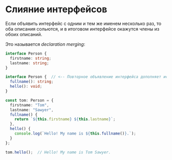 # Слияние интерфейсов

Если объявить интерфейс с одним и тем же именем несколько раз, то оба описания сольются, и в итоговом интерфейсе окажутся члены из обоих описаний.

Это называется *declaration merging*:

```typescript
interface Person {
  firstname: string;
  lastname: string;
}

interface Person {  // <-- Повторное объявление интерфейса дополняет исходную версию
  fullname(): string;
  hello(): void;
}

const tom: Person = {
  firstname: "Tom",
  lastname: "Sawyer",
  fullname() {
    return `${this.firstname} ${this.lastname}`;
  },
  hello() {
    console.log(`Hello! My name is ${this.fullname()}.`);
  }
};

tom.hello();  // Hello! My name is Tom Sawyer.
```

